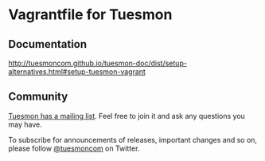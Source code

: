 # Vagrantfile for Tuesmon

## Documentation

http://tuesmoncom.github.io/tuesmon-doc/dist/setup-alternatives.html#setup-tuesmon-vagrant

## Community ##

[Tuesmon has a mailing list](http://groups.google.com/d/forum/tuesmoncom). Feel free to join it and ask any questions you may have.

To subscribe for announcements of releases, important changes and so on, please follow [@tuesmoncom](https://twitter.com/tuesmoncom) on Twitter.

